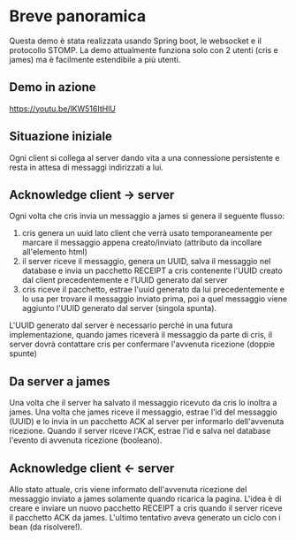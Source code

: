 # Breve panoramica
Questa demo è stata realizzata usando Spring boot, le websocket e il protocollo STOMP.
La demo attualmente funziona solo con 2 utenti (cris e james) ma è facilmente estendibile a più utenti.

## Demo in azione
https://youtu.be/lKW516ItHlU

## Situazione iniziale
Ogni client si collega al server dando vita a una connessione persistente e resta in attesa di messaggi indirizzati a lui.


## Acknowledge client -> server
Ogni volta che cris invia un messaggio a james si genera il seguente flusso:
1) cris genera un uuid lato client che verrà usato temporaneamente per marcare il messaggio appena creato/inviato (attributo da incollare all'elemento html)
2) il server riceve il messaggio, genera un UUID, salva il messaggio nel database e invia un pacchetto RECEIPT a cris contenente l'UUID creato dal client precedentemente e l'UUID generato dal server
3) cris riceve il pacchetto, estrae l'uuid generato da lui precedentemente e lo usa per trovare il messaggio inviato prima, poi a quel messaggio viene aggiunto l'UUID generato dal server (singola spunta).



L'UUID generato dal server è necessario perché in una futura implementazione, quando james  riceverà il messaggio da parte di cris, il server dovrà contattare cris  per confermare l'avvenuta ricezione (doppie spunte)

## Da server a james
Una volta che il server ha salvato il messaggio ricevuto da cris lo inoltra  a james. 
Una volta che james riceve il messaggio, estrae l'id del messaggio (UUID) e lo invia in un pacchetto ACK al server per informarlo dell'avvenuta ricezione.
Quando il server riceve l'ACK, estrae l'id e salva nel database l'evento di avvenuta ricezione (booleano).

## Acknowledge client <- server
Allo stato attuale, cris viene informato dell'avvenuta ricezione del messaggio inviato a james solamente quando ricarica la pagina.
L'idea è di creare e inviare un nuovo pacchetto RECEIPT a cris quando il server riceve il pacchetto ACK da james.
L'ultimo tentativo aveva generato un ciclo con i bean (da risolvere!).

